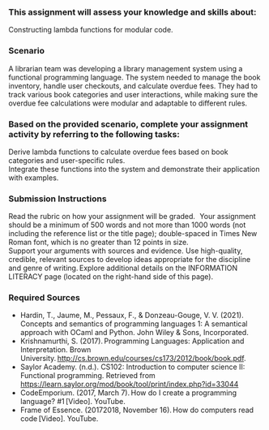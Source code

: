 ### This assignment will assess your knowledge and skills about:  
Constructing lambda functions for modular code. 

### Scenario
A librarian team was developing a library management system using a functional programming language. The system needed to manage the book inventory, handle user checkouts, and calculate overdue fees. They had to track various book categories and user interactions, while making sure the overdue fee calculations were modular and adaptable to different rules. 

### Based on the provided scenario, complete your assignment activity by referring to the following tasks:  
Derive lambda functions to calculate overdue fees based on book categories and user-specific rules.  
Integrate these functions into the system and demonstrate their application with examples. 

### Submission Instructions 
Read the rubric on how your assignment will be graded.   
Your assignment should be a minimum of 500 words and not more than 1000 words (not including the reference list or the title page); double-spaced in Times New Roman font, which is no greater than 12 points in size.     
Support your arguments with sources and evidence. 
Use high-quality, credible, relevant sources to develop ideas appropriate for the discipline and genre of writing. Explore additional details on the INFORMATION LITERACY page (located on the right-hand side of this page).  

### Required Sources
- Hardin, T., Jaume, M., Pessaux, F., & Donzeau-Gouge, V. V. (2021). Concepts and semantics of programming languages 1: A semantical approach with OCaml and Python. John Wiley & Sons, Incorporated.
- Krishnamurthi, S. (2017). Programming Languages: Application and Interpretation. Brown University. http://cs.brown.edu/courses/cs173/2012/book/book.pdf.
- Saylor Academy. (n.d.). CS102: Introduction to computer science II: Functional programming. Retrieved from https://learn.saylor.org/mod/book/tool/print/index.php?id=33044
- CodeEmporium. (2017, March 7). How do I create a programming language? #1 [Video]. YouTube.
- Frame of Essence. (20172018, November 16). How do computers read code [Video]. YouTube.

